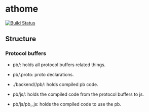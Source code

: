 # athome

[![Build Status](https://travis-ci.com/athomecomar/athome.svg?token=e2HswtC3ixASrSJvAGtB&branch=master)](https://travis-ci.com/athomecomar/athome)

## Structure 


### Protocol buffers

- pb/: holds all protocol buffers related things.
- pb/<pkg>.proto: proto declarations.

- ./backend/<svc>/pb<svc>/: holds compiled pb code.

- pb/js/: holds the compiled code from the protocol buffers to js.
- pb/js/pb_<pkg>.js: holds the compiled code to use the <pkg> pb.

